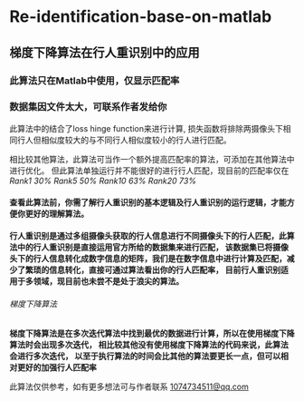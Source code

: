 # Re-identification-base-on-matlab
##   梯度下降算法在行人重识别中的应用
  ###  此算法只在Matlab中使用，仅显示匹配率
  ###  数据集因文件太大，可联系作者发给你
  
  此算法中的结合了loss hinge function来进行计算,
  损失函数将排除两摄像头下相同行人但相似度较大的与不同行人相似度较小的行人进行匹配。
  
  相比较其他算法，此算法可当作一个额外提高匹配率的算法，可添加在其他算法中进行优化。
  但此算法单独运行并不能很好的进行行人匹配，现目前的匹配率仅在
  *Rank1 30% Rank5 50% Rank10 63% Rank20 73%*

####  查看此算法前，你需了解行人重识别的基本逻辑及行人重识别的运行逻辑，才能方便你更好的理解算法。
**行人重识别是通过多组摄像头获取的行人信息进行不同摄像头下的行人匹配，此算法中的行人重识别是直接运用官方所给的数据集来进行匹配，
该数据集已将摄像头下的行人信息转化成数字信息的矩阵，我们是在数字信息中进行计算及匹配，减少了繁琐的信息转化，直接可通过算法看出你的行人匹配率，
目前行人重识别适用于多领域，现目前也未尝不是处于浪尖的算法。**


###### 梯度下降算法
**梯度下降算法是在多次迭代算法中找到最优的数据进行计算，所以在使用梯度下降算法时会出现多次迭代，
相比较其他没有使用梯度下降算法的代码来说，此算法会进行多次迭代，
以至于执行算法的时间会比其他的算法要更长一点，但可以相对更好的加强行人匹配率**


  此算法仅供参考，如有更多想法可与作者联系
  1074734511@qq.com
